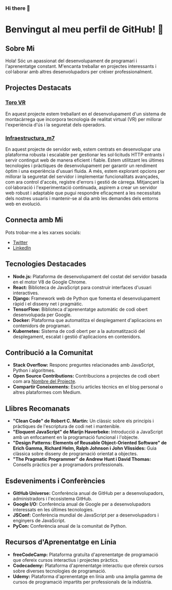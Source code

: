 ### Hi there 👋
# Benvingut al meu perfil de GitHub! 🚀

## Sobre Mi
Hola! Sóc un apassionat del desenvolupament de programari i l'aprenentatge constant. M'encanta treballar en projectes interessants i col·laborar amb altres desenvolupadors per créixer professionalment.

## Projectes Destacats
### [Toro VR](https://github.com/ayoubmech/proyecto-toro-vr)
En aquest projecte estem treballant en el desenvolupament d'un sistema de montacàrrega que incorpora tecnologia de realitat virtual (VR) per millorar l'experiència d'ús i la seguretat dels operadors.
### [Infraestructura_m7](https://github.com/ayoubmech/InfraestructuraM782)
En aquest projecte de servidor web, estem centrats en desenvolupar una plataforma robusta i escalable per gestionar les sol·licituds HTTP entrants i servir contingut web de manera eficient i fiable. Estem utilitzant les últimes tecnologies i pràctiques de desenvolupament per garantir un rendiment òptim i una experiència d'usuari fluida. A més, estem explorant opcions per millorar la seguretat del servidor i implementar funcionalitats avançades, com ara control d'accés, registre d'errors i gestió de càrrega. Mitjançant la col·laboració i l'experimentació continuada, aspirem a crear un servidor web robust i adaptable que pugui respondre eficaçment a les necessitats dels nostres usuaris i mantenir-se al dia amb les demandes dels entorns web en evolució.
## Connecta amb Mi
Pots trobar-me a les xarxes socials:
- [Twitter](https://twitter.com/)
- [LinkedIn](https://www.linkedin.com)
## Tecnologies Destacades
- **Node.js:** Plataforma de desenvolupament del costat del servidor basada en el motor V8 de Google Chrome.
- **React:** Biblioteca de JavaScript para construir interfaces d'usuari interactives.
- **Django:** Framework web de Python que fomenta el desenvolupament ràpid i el disseny net i pragmàtic.
- **TensorFlow:** Biblioteca d'aprenentatge automàtic de codi obert desenvolupada per Google.
- **Docker:** Plataforma que automatitza el desplegament d'aplicacions en contenidors de programari.
- **Kubernetes:** Sistema de codi obert per a la automatització del desplegament, escalat i gestió d'aplicacions en contenidors.

## Contribució a la Comunitat
- **Stack Overflow:** Responc preguntes relacionades amb JavaScript, Python i algoritmes.
- **Open Source Contributions:** Contribucions a projectes de codi obert com ara [Nombre del Projecte](https://github.com/perfildelgithub/projecte).
- **Compartir Coneixements:** Escriu articles tècnics en el blog personal o altres plataformes com Medium.

## Llibres Recomanats
- **"Clean Code" de Robert C. Martin:** Un clàssic sobre els principis i pràctiques de l'escriptura de codi net i mantenible.
- **"Eloquent JavaScript" de Marijn Haverbeke:** Introducció a JavaScript amb un enfocament en la programació funcional i l'objecte.
- **"Design Patterns: Elements of Reusable Object-Oriented Software" de Erich Gamma, Richard Helm, Ralph Johnson i John Vlissides:** Guia clàssica sobre disseny de programació orientat a objectes.
- **"The Pragmatic Programmer" de Andrew Hunt i David Thomas:** Consells pràctics per a programadors professionals.

## Esdeveniments i Conferències
- **GitHub Universe:** Conferència anual de GitHub per a desenvolupadors, administradors i l'ecosistema GitHub.
- **Google I/O:** Conferència anual de Google per a desenvolupadors interessats en les últimes tecnologies.
- **JSConf:** Conferència mundial de JavaScript per a desenvolupadors i enginyers de JavaScript.
- **PyCon:** Conferència anual de la comunitat de Python.

## Recursos d'Aprenentatge en Línia
- **freeCodeCamp:** Plataforma gratuïta d'aprenentatge de programació que ofereix cursos interactius i projectes pràctics.
- **Codecademy:** Plataforma d'aprenentatge interactiu que ofereix cursos sobre diverses tecnologies de programació.
- **Udemy:** Plataforma d'aprenentatge en línia amb una àmplia gamma de cursos de programació impartits per professionals de la indústria.
